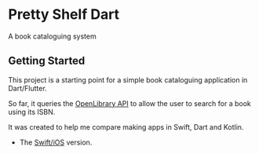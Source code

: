 # Pretty Shelf Dart

A book cataloguing system

## Getting Started

This project is a starting point for a simple book cataloguing application in Dart/Flutter.

So far, it queries the [OpenLibrary API](https://openlibrary.org/dev/docs/api) to allow the user to search for a book using its ISBN.

It was created to help me compare making apps in Swift, Dart and Kotlin.

- The [Swift/iOS](https://github.com/SedaKunda/PrettyShelfSwift) version.
